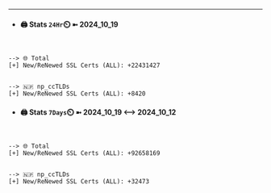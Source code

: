 

---
- #### 🖨️ **Stats** `24Hr`⏲️ ➼ 2024_10_19
```console


--> 🌐 Total
[+] New/ReNewed SSL Certs (ALL): +22431427


--> 🇳🇵 np_ccTLDs
[+] New/ReNewed SSL Certs (ALL): +8420

```

- #### 🖨️ **Stats** `7Days`⏲️ ➼ 2024_10_19 <--> 2024_10_12
```console


--> 🌐 Total
[+] New/ReNewed SSL Certs (ALL): +92658169


--> 🇳🇵 np_ccTLDs
[+] New/ReNewed SSL Certs (ALL): +32473

```

